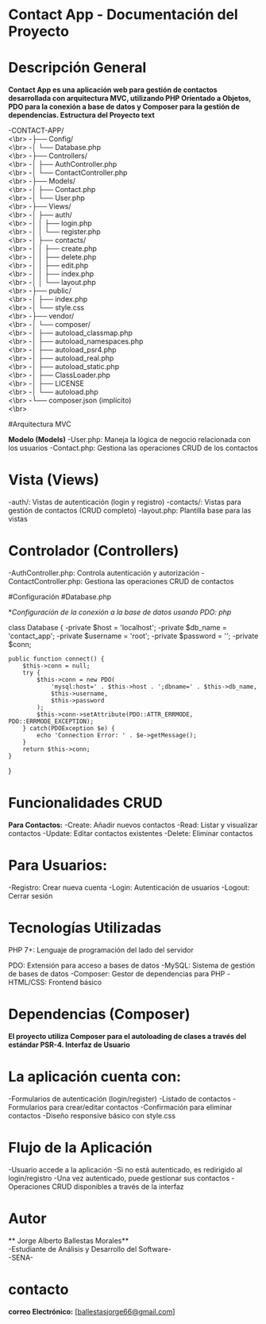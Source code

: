 # Contact App - Documentación del Proyecto
# Descripción General

**Contact App es una aplicación web para gestión de contactos desarrollada con arquitectura MVC, utilizando PHP Orientado a Objetos, PDO para la conexión a base de datos y Composer para la gestión de dependencias.
Estructura del Proyecto
text**

-CONTACT-APP/ <br><\br>
-├── Config/ <br><\br>
-│   └── Database.php <br><\br>
-├── Controllers/ <br><\br>
-│   ├── AuthController.php <br><\br>
-│   └── ContactController.php <br><\br>
-├── Models/ <br><\br>
-│   ├── Contact.php <br><\br>
-│   └── User.php <br><\br>
-├── Views/ <br><\br>
-│   ├── auth/ <br><\br>
-│   │   ├── login.php <br><\br>
-│   │   └── register.php <br><\br>
-│   ├── contacts/ <br><\br>
-│   │   ├── create.php <br><\br>
-│   │   ├── delete.php <br><\br>
-│   │   ├── edit.php <br><\br>
-│   │   ├── index.php <br><\br>
-│   │   └── layout.php <br><\br>
-├── public/ <br><\br>
-│   ├── index.php <br><\br>
-│   └── style.css <br><\br>
-├── vendor/ <br><\br>
-│   └── composer/ <br><\br>
-│       ├── autoload_classmap.php <br><\br>
-│       ├── autoload_namespaces.php <br><\br>
-│       ├── autoload_psr4.php <br><\br>
-│       ├── autoload_real.php <br><\br>
-│       ├── autoload_static.php <br><\br>
-│       ├── ClassLoader.php <br><\br>
-│       ├── LICENSE <br><\br>
-│       └── autoload.php <br><\br>
-└── composer.json (implícito) <br><\br>

#Arquitectura MVC

**Modelo (Models)**
-User.php: Maneja la lógica de negocio relacionada con los usuarios
-Contact.php: Gestiona las operaciones CRUD de los contactos

# Vista (Views)
-auth/: Vistas de autenticación (login y registro)
-contacts/: Vistas para gestión de contactos (CRUD completo)
-layout.php: Plantilla base para las vistas

# Controlador (Controllers)
-AuthController.php: Controla autenticación y autorización
-ContactController.php: Gestiona las operaciones CRUD de contactos

#Configuración
#Database.php

**Configuración de la conexión a la base de datos usando PDO:
php*

class Database {
    -private $host = 'localhost';
    -private $db_name = 'contact_app';
    -private $username = 'root';
    -private $password = '';
    -private $conn;
    
    public function connect() {
        $this->conn = null;
        try {
            $this->conn = new PDO(
                'mysql:host=' . $this->host . ';dbname=' . $this->db_name,
                $this->username, 
                $this->password
            );
            $this->conn->setAttribute(PDO::ATTR_ERRMODE, PDO::ERRMODE_EXCEPTION);
        } catch(PDOException $e) {
            echo 'Connection Error: ' . $e->getMessage();
        }
        return $this->conn;
    }
}

# Funcionalidades CRUD
**Para Contactos:**
    -Create: Añadir nuevos contactos
    -Read: Listar y visualizar contactos
    -Update: Editar contactos existentes
    -Delete: Eliminar contactos

# Para Usuarios:
-Registro: Crear nueva cuenta
-Login: Autenticación de usuarios
-Logout: Cerrar sesión

# Tecnologías Utilizadas
PHP 7+: Lenguaje de programación del lado del servidor

PDO: Extensión para acceso a bases de datos
-MySQL: Sistema de gestión de bases de datos
-Composer: Gestor de dependencias para PHP
-HTML/CSS: Frontend básico

# Dependencias (Composer)

**El proyecto utiliza Composer para el autoloading de clases a través del estándar PSR-4.
Interfaz de Usuario**

 # La aplicación cuenta con:
-Formularios de autenticación (login/register)
-Listado de contactos
-Formularios para crear/editar contactos
-Confirmación para eliminar contactos
-Diseño responsive básico con style.css

# Flujo de la Aplicación
-Usuario accede a la aplicación
-Si no está autenticado, es redirigido al login/registro
-Una vez autenticado, puede gestionar sus contactos
-Operaciones CRUD disponibles a través de la interfaz

# Autor
** Jorge Alberto Ballestas Morales** <br>
-Estudiante de Análisis y Desarrollo del Software- <br>
-SENA-

# contacto
**correo Electrónico:**
[ballestasjorge66@gmail.com]
